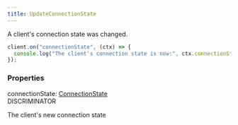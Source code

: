 ```yaml
---
title: UpdateConnectionState
---
```


A client's connection state was changed.

```ts
client.on("connectionState", (ctx) => {
  console.log("The client's connection state is now:", ctx.connectionState);
});
```

### Properties

<div class="flex flex-col gap-3"><div><div class="flex gap-2"><div class="font-mono p" id="p_connectionState" data-anchor><span class="font-bold">connectionState</span><span class="opacity-50">:</span> <a href="/types/connectionstate"  >ConnectionState</a></div><div class="flex items-center"><div class="bg-dbt px-1.5 rounded-md select-none text-fgt text-[10px]">DISCRIMINATOR</div></div></div><div class="pl-3"><div class="no-margin">

The client's new connection state

</div></div></div></div>

